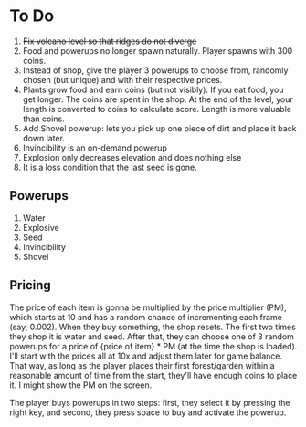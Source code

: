 # To Do
1. ~~Fix volcano level so that ridges do not diverge~~
2. Food and powerups no longer spawn naturally. Player spawns with 300 coins.
3. Instead of shop, give the player 3 powerups to choose from, randomly chosen (but unique) and with their respective prices. 
4. Plants grow food and earn coins (but not visibly). If you eat food, you get longer. The coins are spent in the shop. At the end of the level, your length is converted to coins to calculate score. Length is more valuable than coins.
5. Add Shovel powerup: lets you pick up one piece of dirt and place it back down later.
6. Invincibility is an on-demand powerup
7. Explosion only decreases elevation and does nothing else
8. It is a loss condition that the last seed is gone.

## Powerups
1. Water
2. Explosive
3. Seed
4. Invincibility
5. Shovel

## Pricing
The price of each item is gonna be multiplied by the price multiplier (PM), which starts at 10 and has a random chance of incrementing each frame (say, 0.002). When they buy something, the shop resets. The first two times they shop it is water and seed. After that, they can choose one of 3 random powerups for a price of {price of item} * PM (at the time the shop is loaded). I'll start with the prices all at 10x and adjust them later for game balance. That way, as long as the player places their first forest/garden within a reasonable amount of time from the start, they'll have enough coins to place it. I might show the PM on the screen.

The player buys powerups in two steps: first, they select it by pressing the right key, and second, they press space to buy and activate the powerup.